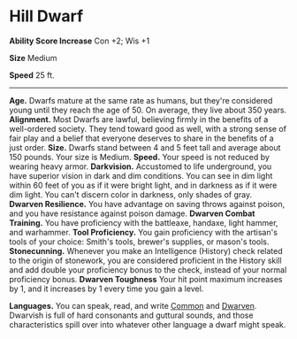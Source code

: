 Hill Dwarf
==========

**Ability Score Increase** Con +2; Wis +1

**Size** Medium

**Speed** 25 ft.

* * *

**Age.** Dwarfs mature at the same rate as humans, but they're considered young until they reach the age of 50. On average, they live about 350 years.  **Alignment.** Most Dwarfs are lawful, believing firmly in the benefits of a well-ordered society. They tend toward good as well, with a strong sense of fair play and a belief that everyone deserves to share in the benefits of a just order.  **Size.** Dwarfs stand between 4 and 5 feet tall and average about 150 pounds. Your size is Medium.  **Speed.** Your speed is not reduced by wearing heavy armor.  **Darkvision.** Accustomed to life underground, you have superior vision in dark and dim conditions. You can see in dim light within 60 feet of you as if it were bright light, and in darkness as if it were dim light. You can't discern color in darkness, only shades of gray.  **Dwarven Resilience.** You have advantage on saving throws against poison, and you have resistance against poison damage.  **Dwarven Combat Training.** You have proficiency with the battleaxe, handaxe, light hammer, and warhammer.  **Tool Proficiency.** You gain proficiency with the artisan's tools of your choice: Smith's tools, brewer's supplies, or mason's tools.  **Stonecunning.** Whenever you make an Intelligence (History) check related to the origin of stonework, you are considered proficient in the History skill and add double your proficiency bonus to the check, instead of your normal proficiency bonus.  **Dwarven Toughness** Your hit point maximum increases by 1, and it increases by 1 every time you gain a level.  

**Languages.** You can speak, read, and write [Common](/w/Ecaros-xohoo/a/common-article) and [Dwarven](/w/Ecaros-xohoo/a/dwarven-article). Dwarvish is full of hard consonants and guttural sounds, and those characteristics spill over into whatever other language a dwarf might speak.